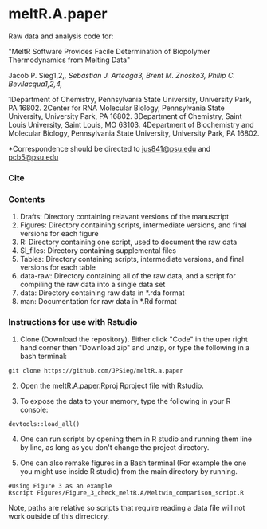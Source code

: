 # meltR.A.paper

Raw data and analysis code for:

"MeltR Software Provides Facile Determination of Biopolymer Thermodynamics from Melting Data"

Jacob P. Sieg1,2,*, Sebastian J. Arteaga3, Brent M. Znosko3, Philip C. Bevilacqua1,2,4,*

1Department of Chemistry, Pennsylvania State University, University Park, PA 16802.
2Center for RNA Molecular Biology, Pennsylvania State University, University Park, PA 16802.
3Department of Chemistry, Saint Louis University, Saint Louis, MO 63103.
4Department of Biochemistry and Molecular Biology, Pennsylvania State University, University Park, PA 16802.

*Correspondence should be directed to jus841@psu.edu and pcb5@psu.edu 

### Cite 

### Contents

  1. Drafts: Directory containing relavant versions of the manuscript
  2. Figures: Directory containing scripts, intermediate versions, and final versions for each figure
  3. R: Directory containing one script, used to document the raw data
  4. SI_files: Directory containing supplemental files
  5. Tables: Directory containing scripts, intermediate versions, and final versions for each table
  6. data-raw: Directory containing all of the raw data, and a script for compiling the raw data into a single data set
  7. data: Directory containing raw data in *.rda format 
  8. man: Documentation for raw data in *.Rd format
  
 ### Instructions for use with Rstudio
 
 1. Clone (Download the repository). Either click "Code" in the uper right hand corner then "Download zip" and unzip, or type the following in a bash terminal:
 
 ```{r}
 git clone https://github.com/JPSieg/meltR.a.paper
 ```
 
 2. Open the meltR.A.paper.Rproj Rproject file with Rstudio.
 
 3. To expose the data to your memory, type the following in your R console:
 
 ```{r}
 devtools::load_all()
 ```
 
 4. One can run scripts by opening them in R studio and running them line by line, as long as you don't change the project directory.
 
 5. One can also remake figures in a Bash terminal (For example the one you might use inside R studio) from the main directory by running.
 
 ```{r}
 #Using Figure 3 as an example
 Rscript Figures/Figure_3_check_meltR.A/Meltwin_comparison_script.R
 ```

Note, paths are relative so scripts that require reading a data file will not work outside of this dirrectory.
